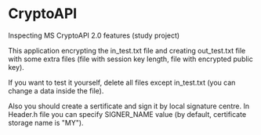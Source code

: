# CryptoAPI
Inspecting MS CryptoAPI 2.0 features (study project)

This application encrypting the in_test.txt file and creating out_test.txt file with some extra files (file with session key length, 
file with encrypted public key).

If you want to test it yourself, delete all files except in_test.txt (you can change a data inside the file).

Also you should create a sertificate and sign it by local signature centre. 
In Header.h file you can specify SIGNER_NAME value (by default, certificate storage name is "MY").
